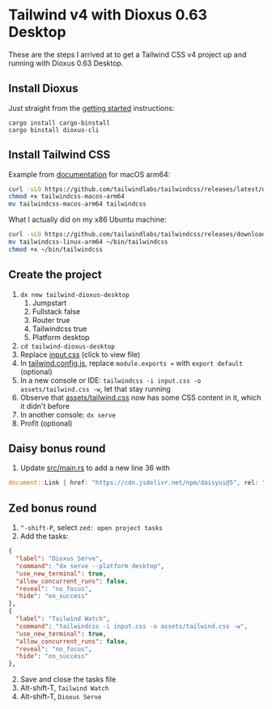 # Tailwind v4 with Dioxus 0.63 Desktop

These are the steps I arrived at to get a Tailwind CSS v4 project up and running with Dioxus 0.63 Desktop.

## Install Dioxus

Just straight from the [getting started](https://dioxuslabs.com/learn/0.6/getting_started/#) instructions:

    cargo install cargo-binstall
    cargo binstall dioxus-cli

## Install Tailwind CSS

Example from [documentation](https://tailwindcss.com/docs/installation) for macOS arm64:

```sh
curl -sLO https://github.com/tailwindlabs/tailwindcss/releases/latest/download/tailwindcss-macos-arm64
chmod +x tailwindcss-macos-arm64
mv tailwindcss-macos-arm64 tailwindcss
```

What I actually did on my x86 Ubuntu machine:

```sh
curl -sLO https://github.com/tailwindlabs/tailwindcss/releases/download/v4.0.9/tailwindcss-linux-arm64
mv tailwindcss-linux-arm64 ~/bin/tailwindcss
chmod +x ~/bin/tailwindcss
```

## Create the project

1. `dx new tailwind-dioxus-desktop`
    1. Jumpstart
    1. Fullstack false
    1. Router true
    1. Tailwindcss true
    1. Platform desktop
1. `cd tailwind-dioxus-desktop`
1. Replace [input.css](./input.css) (click to view file)
1. In [tailwind.config.js](./tailwind.config.js), replace `module.exports =` with `export default` (optional)
1. In a new console or IDE: `tailwindcss -i input.css -o assets/tailwind.css -w`, let that stay running
1. Observe that [assets/tailwind.css](./assets/tailwind.css) now has some CSS content in it, which it didn't before
1. In another console: `dx serve`
1. Profit (optional)

## Daisy bonus round

1. Update [src/main.rs](./src/main.rs) to add a new line 36 with

```rust
document::Link { href: "https://cdn.jsdelivr.net/npm/daisyui@5", rel: "stylesheet", type: "text/css" }
```

## Zed bonus round

1. `^-shift-P`, select `zed: open project tasks`
1. Add the tasks:
```json
{
  "label": "Dioxus Serve",
  "command": "dx serve --platform desktop",
  "use_new_terminal": true,
  "allow_concurrent_runs": false,
  "reveal": "no_focus",
  "hide": "on_success"
},
{
  "label": "Tailwind Watch",
  "command": "tailwindcss -i input.css -o assets/tailwind.css -w",
  "use_new_terminal": true,
  "allow_concurrent_runs": false,
  "reveal": "no_focus",
  "hide": "on_success"
},
```
2. Save and close the tasks file
1. Alt-shift-T, `Tailwind Watch`
1. Alt-shift-T, `Dioxus Serve`
